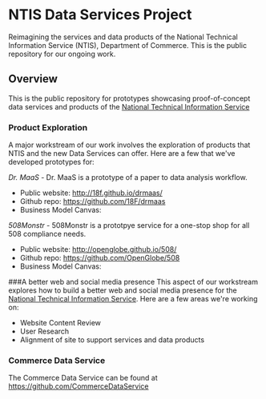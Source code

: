 # NTIS Data Services Project
Reimagining the services and data products of the National Technical Information Service (NTIS), Department of Commerce.  This is the public repository for our ongoing work.

## Overview
This is the public repository for prototypes showcasing proof-of-concept data services and products of the [National Technical Information Service](https://www.ntis.gov/)

### Product Exploration
A major workstream of our work involves the exploration of products that NTIS and the new Data Services can offer. Here are a few that we've developed prototypes for:

*Dr. MaaS* - Dr. MaaS is a prototype of a paper to data analysis workflow.  
+ Public website: http://18f.github.io/drmaas/
+ Github repo: https://github.com/18F/drmaas
+ Business Model Canvas: 

*508Monstr* - 508Monstr is a prototpye service for a one-stop shop for all 508 compliance needs.
+ Public website: http://openglobe.github.io/508/
+ Github repo: https://github.com/OpenGlobe/508
+ Business Model Canvas:

###A better web and social media presence
This aspect of our workstream explores how to build a better web and social media presence for the [National Technical Information Service](https://www.ntis.gov/).  Here are a few areas we're working on:

+ Website Content Review
+ User Research
+ Alignment of site to support services and data products

### Commerce Data Service
The Commerce Data Service can be found at https://github.com/CommerceDataService

